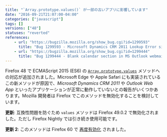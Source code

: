 ```yaml
---
title: "`Array.prototype.values()` が一部の古いアプリに影響しています"
date: "2016-09-21T21:07:00-04:00"
categories: ["javascript"]
tags: []
versions: ["48"]
statuses: "reverted"
references:
    - url: "https://bugzilla.mozilla.org/show_bug.cgi?id=1299593"
      title: "Bug 1299593 - Microsoft Dynamics CRM 2011 Lookup Error since Firefox Version 48.0.2 due to Array.prototype.values"
    - url: "https://bugzilla.mozilla.org/show_bug.cgi?id=1299444"
      title: "Bug 1299444 - Blank calendar section in MS Outlook webmail (OWA) after Firefox 48"
---
```

Firefox 48 で ECMAScript 2015 (ES6) の [`Array.prototype.values`](https://developer.mozilla.org/docs/Web/JavaScript/Reference/Global_Objects/Array/values) メソッドへの対応が追加されました。Microsoft Edge や Apple Safari にも実装されているこの新メソッドが原因で、*Microsoft Dynamics CRM 2011* や *Outlook Web App* といったアプリケーションが正常に動作していないとの報告がいくつかあります。Mozilla 開発者は Firefox でこのメソッドを無効化することを検討しています。

**更新**: 互換性問題を防ぐため `values` メソッドは Firefox 49.0.2 で無効化されました。ただし Firefox Nightly では引き続き使用可能です。

**更新 2**: このメソッドは Firefox 60 で [再度有効化](https://www.fxsitecompat.com/ja/docs/2018/array-prototype-values-is-now-enabled-again/) されました。
